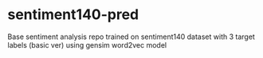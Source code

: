 # sentiment140-pred
Base sentiment analysis repo trained on sentiment140 dataset with 3 target labels (basic ver) using gensim word2vec model
